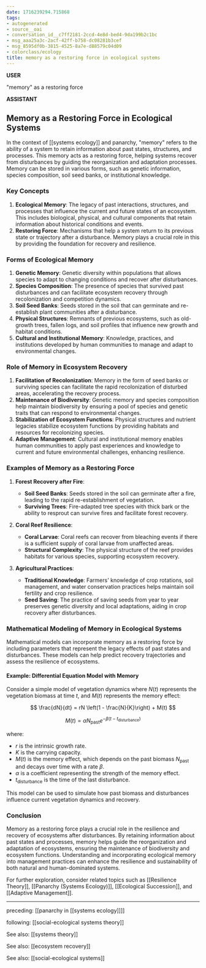 ```yaml
---
date: 1716239294.715868
tags:
- autogenerated
- source__oai
- conversation_id__c7ff2181-2ccd-4e8d-bed4-9da199b2c1bc
- msg_aaa25a3c-2acf-42ff-b758-dc08281b3cef
- msg_8595df0b-3815-4525-8a7e-d88579c04d09
- colorclass/ecology
title: memory as a restoring force in ecological systems
---
```


**USER**

"memory" as a restoring force


**ASSISTANT**

## Memory as a Restoring Force in Ecological Systems

In the context of [[systems ecology]] and panarchy, "memory" refers to the ability of a system to retain information about past states, structures, and processes. This memory acts as a restoring force, helping systems recover from disturbances by guiding the reorganization and adaptation processes. Memory can be stored in various forms, such as genetic information, species composition, soil seed banks, or institutional knowledge.

### Key Concepts

1. **Ecological Memory**: The legacy of past interactions, structures, and processes that influence the current and future states of an ecosystem. This includes biological, physical, and cultural components that retain information about historical conditions and events.
2. **Restoring Force**: Mechanisms that help a system return to its previous state or trajectory after a disturbance. Memory plays a crucial role in this by providing the foundation for recovery and resilience.

### Forms of Ecological Memory

1. **Genetic Memory**: Genetic diversity within populations that allows species to adapt to changing conditions and recover after disturbances.
2. **Species Composition**: The presence of species that survived past disturbances and can facilitate ecosystem recovery through recolonization and competition dynamics.
3. **Soil Seed Banks**: Seeds stored in the soil that can germinate and re-establish plant communities after a disturbance.
4. **Physical Structures**: Remnants of previous ecosystems, such as old-growth trees, fallen logs, and soil profiles that influence new growth and habitat conditions.
5. **Cultural and Institutional Memory**: Knowledge, practices, and institutions developed by human communities to manage and adapt to environmental changes.

### Role of Memory in Ecosystem Recovery

1. **Facilitation of Recolonization**: Memory in the form of seed banks or surviving species can facilitate the rapid recolonization of disturbed areas, accelerating the recovery process.
2. **Maintenance of Biodiversity**: Genetic memory and species composition help maintain biodiversity by ensuring a pool of species and genetic traits that can respond to environmental changes.
3. **Stabilization of Ecosystem Functions**: Physical structures and nutrient legacies stabilize ecosystem functions by providing habitats and resources for recolonizing species.
4. **Adaptive Management**: Cultural and institutional memory enables human communities to apply past experiences and knowledge to current and future environmental challenges, enhancing resilience.

### Examples of Memory as a Restoring Force

1. **Forest Recovery after Fire**: 
   - **Soil Seed Banks**: Seeds stored in the soil can germinate after a fire, leading to the rapid re-establishment of vegetation.
   - **Surviving Trees**: Fire-adapted tree species with thick bark or the ability to resprout can survive fires and facilitate forest recovery.

2. **Coral Reef Resilience**: 
   - **Coral Larvae**: Coral reefs can recover from bleaching events if there is a sufficient supply of coral larvae from unaffected areas.
   - **Structural Complexity**: The physical structure of the reef provides habitats for various species, supporting ecosystem recovery.

3. **Agricultural Practices**:
   - **Traditional Knowledge**: Farmers' knowledge of crop rotations, soil management, and water conservation practices helps maintain soil fertility and crop resilience.
   - **Seed Saving**: The practice of saving seeds from year to year preserves genetic diversity and local adaptations, aiding in crop recovery after disturbances.

### Mathematical Modeling of Memory in Ecological Systems

Mathematical models can incorporate memory as a restoring force by including parameters that represent the legacy effects of past states and disturbances. These models can help predict recovery trajectories and assess the resilience of ecosystems.

#### Example: Differential Equation Model with Memory

Consider a simple model of vegetation dynamics where $N(t)$ represents the vegetation biomass at time $t$, and $M(t)$ represents the memory effect:

$$
\frac{dN}{dt} = rN \left(1 - \frac{N}{K}\right) + M(t)
$$

$$
M(t) = \alpha N_{\text{past}} e^{-\beta (t - t_{\text{disturbance}})}
$$

where:
- $r$ is the intrinsic growth rate.
- $K$ is the carrying capacity.
- $M(t)$ is the memory effect, which depends on the past biomass $N_{\text{past}}$ and decays over time with a rate $\beta$.
- $\alpha$ is a coefficient representing the strength of the memory effect.
- $t_{\text{disturbance}}$ is the time of the last disturbance.

This model can be used to simulate how past biomass and disturbances influence current vegetation dynamics and recovery.

### Conclusion

Memory as a restoring force plays a crucial role in the resilience and recovery of ecosystems after disturbances. By retaining information about past states and processes, memory helps guide the reorganization and adaptation of ecosystems, ensuring the maintenance of biodiversity and ecosystem functions. Understanding and incorporating ecological memory into management practices can enhance the resilience and sustainability of both natural and human-dominated systems.

For further exploration, consider related topics such as [[Resilience Theory]], [[Panarchy (Systems Ecology)]], [[Ecological Succession]], and [[Adaptive Management]].


---

preceding: [[panarchy in [[systems ecology]]]]  


following: [[social-ecological systems theory]]

See also: [[systems theory]]


See also: [[ecosystem recovery]]


See also: [[social-ecological systems]]